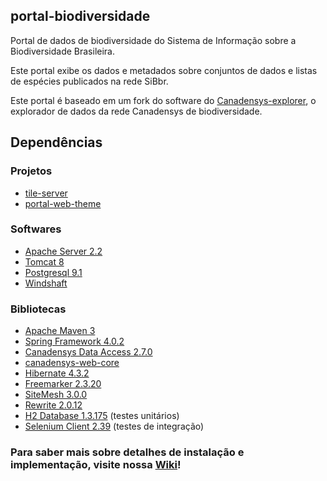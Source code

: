 ## portal-biodiversidade

Portal de dados de biodiversidade do Sistema de Informação sobre a Biodiversidade Brasileira.

Este portal exibe os dados e metadados sobre conjuntos de dados e listas de espécies publicados na rede SiBbr.

Este portal é baseado em um fork do software do [Canadensys-explorer](https://github.com/Canadensys/canadensys-explorer), o explorador de dados da rede Canadensys de biodiversidade.

## Dependências

### Projetos
* [tile-server](https://github.com/sibbr/tile-server)
* [portal-web-theme](https://github.com/sibbr/canadensys-web-theme)

### Softwares
* [Apache Server 2.2](http://httpd.apache.org/)
* [Tomcat 8](http://tomcat.apache.org/)
* [Postgresql 9.1](http://www.postgresql.org/)
* [Windshaft](https://github.com/CartoDB/Windshaft)

### Bibliotecas
* [Apache Maven 3](http://maven.apache.org/)
* [Spring Framework 4.0.2](http://www.springsource.org/spring-framework)
* [Canadensys Data Access 2.7.0](https://github.com/Canadensys/canadensys-data-access)
* [canadensys-web-core](https://github.com/Canadensys/canadensys-web-core)
* [Hibernate 4.3.2](http://www.hibernate.org/)
* [Freemarker 2.3.20](http://freemarker.sourceforge.net/)
* [SiteMesh 3.0.0](https://github.com/sitemesh/sitemesh2/)
* [Rewrite 2.0.12](https://github.com/ocpsoft/rewrite)
* [H2 Database 1.3.175](http://www.h2database.com) (testes unitários)
* [Selenium Client 2.39](http://docs.seleniumhq.org/download/) (testes de integração)

### Para saber mais sobre detalhes de instalação e implementação, visite nossa [Wiki](https://github.com/sibbr/portal-biodiversidade/wiki)!
